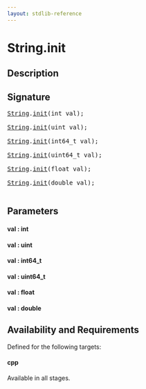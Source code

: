 ```yaml
---
layout: stdlib-reference
---
```


# String\.init

## Description





## Signature 

<pre>
<a href="/stdlib-reference/types/String/index" class="code_type">String</a>.<a href="/stdlib-reference/types/String/init">init</a>(<span class="code_keyword">int</span> <span class='code_param'>val</span>);

<a href="/stdlib-reference/types/String/index" class="code_type">String</a>.<a href="/stdlib-reference/types/String/init">init</a>(<span class="code_keyword">uint</span> <span class='code_param'>val</span>);

<a href="/stdlib-reference/types/String/index" class="code_type">String</a>.<a href="/stdlib-reference/types/String/init">init</a>(int64_t <span class='code_param'>val</span>);

<a href="/stdlib-reference/types/String/index" class="code_type">String</a>.<a href="/stdlib-reference/types/String/init">init</a>(uint64_t <span class='code_param'>val</span>);

<a href="/stdlib-reference/types/String/index" class="code_type">String</a>.<a href="/stdlib-reference/types/String/init">init</a>(<span class="code_keyword">float</span> <span class='code_param'>val</span>);

<a href="/stdlib-reference/types/String/index" class="code_type">String</a>.<a href="/stdlib-reference/types/String/init">init</a>(<span class="code_keyword">double</span> <span class='code_param'>val</span>);

</pre>

## Parameters

#### val  : int
#### val  : uint
#### val  : int64\_t
#### val  : uint64\_t
#### val  : float
#### val  : double

## Availability and Requirements

Defined for the following targets:

#### cpp
Available in all stages.



